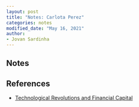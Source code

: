 ```yaml
---
layout: post
title: "Notes: Carlota Perez"
categories: notes
modified_date: "May 16, 2021"
author:
- Jovan Sardinha
---
```


## Notes


## References
* [Technological Revolutions and Financial Capital](https://www.google.com/books/edition/Technological_Revolutions_and_Financial/QPRgvx_cD-MC?hl=en&gbpv=0)
